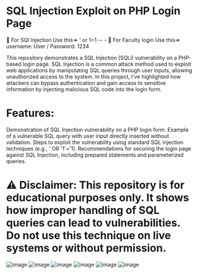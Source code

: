 # SQL Injection Exploit on PHP Login Page

 🔰 For SQl Injection Use this=> ' or 1=1 -- -
 🔰 For Faculty login Use this=> username: User / Password: 1234

This repository demonstrates a SQL Injection (SQLi) vulnerability on a PHP-based login page. SQL Injection is a common attack method used to exploit web applications by manipulating SQL queries through user inputs, allowing unauthorized access to the system. In this project, I've highlighted how attackers can bypass authentication and gain access to sensitive information by injecting malicious SQL code into the login form.

# Features:
Demonstration of SQL Injection vulnerability on a PHP login form.
Example of a vulnerable SQL query with user input directly inserted without validation.
Steps to exploit the vulnerability using standard SQL injection techniques (e.g., ' OR '1'='1).
Recommendations for securing the login page against SQL Injection, including prepared statements and parameterized queries.

# ⚠️ Disclaimer: This repository is for educational purposes only. It shows how improper handling of SQL queries can lead to vulnerabilities. Do not use this technique on live systems or without permission.


![image](https://github.com/user-attachments/assets/8a4236f0-0676-414a-8395-1737fadef5d1)
![image](https://github.com/user-attachments/assets/ab91a74b-ab1f-4310-b33f-39ad2fee57ad)
![image](https://github.com/user-attachments/assets/34c5da44-5378-4e43-a1a1-c04fc963e36e)
![image](https://github.com/user-attachments/assets/ea7ad738-7888-4188-8acd-44759caa315a)
![image](https://github.com/user-attachments/assets/968d35be-332d-4835-b7ce-8190b0c65e36)
![image](https://github.com/user-attachments/assets/0f22131e-8392-4f73-8d3a-51e4cff35503)








